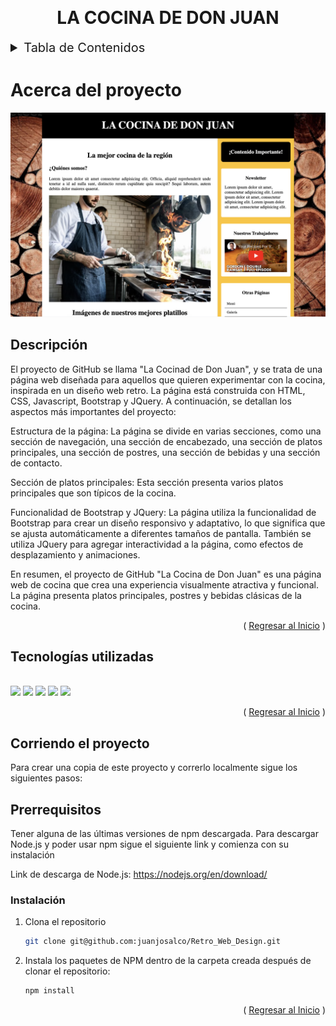 <a name="readme-top"></a>

<!-- PROJECT LOGO -->
<br />
<div align="center">
    <h1 align="center">LA COCINA DE DON JUAN</h1>
</div>

<!-- TABLE OF CONTENTS -->
<details>

  <summary style="font-size: 20px">Tabla de Contenidos</summary>
  <ol>
    <li>
      <a href="#about-the-project">Acerca del proyecto</a>
      <ul>
        <li><a href="#built-with">Tecnologías utilizadas</a></li>
      </ul>
    </li>
    <li>
      <a href="#getting-started">Como correr el proyecto</a>
      <ul>
        <li><a href="#prerequisites">Prerrequisitos</a></li>
        <li><a href="#installation">Instalación</a></li>
      </ul>
    </li>
    <li><a href="#contact">Contacto</a></li>
  </ol>
</details>

<!-- ABOUT THE PROJECT -->

# Acerca del proyecto

<img src="./img/preview.png"/>

## Descripción

El proyecto de GitHub se llama "La Cocinad de Don Juan", y se trata de una página web diseñada para aquellos que quieren experimentar con la cocina, inspirada en un diseño web retro. La página está construida con HTML, CSS, Javascript, Bootstrap y JQuery. A continuación, se detallan los aspectos más importantes del proyecto:

Estructura de la página: La página se divide en varias secciones, como una sección de navegación, una sección de encabezado, una sección de platos principales, una sección de postres, una sección de bebidas y una sección de contacto.

Sección de platos principales: Esta sección presenta varios platos principales que son típicos de la cocina.

Funcionalidad de Bootstrap y JQuery: La página utiliza la funcionalidad de Bootstrap para crear un diseño responsivo y adaptativo, lo que significa que se ajusta automáticamente a diferentes tamaños de pantalla. También se utiliza JQuery para agregar interactividad a la página, como efectos de desplazamiento y animaciones.

En resumen, el proyecto de GitHub "La Cocina de Don Juan" es una página web de cocina que crea una experiencia visualmente atractiva y funcional. La página presenta platos principales, postres y bebidas clásicas de la cocina.

<p align="right">( <a href="#readme-top">Regresar al Inicio</a> )</p>

## Tecnologías utilizadas

<br>

<div>
<img src="https://img.shields.io/badge/Bootstrap-563D7C?style=for-the-badge&logo=bootstrap&logoColor=white"/>

<img src="https://img.shields.io/badge/jQuery-0769AD?style=for-the-badge&logo=jquery&logoColor=white"/>

<img src="https://img.shields.io/badge/HTML5-E34F26?style=for-the-badge&logo=html5&logoColor=white"/>

<img src="https://img.shields.io/badge/CSS3-1572B6?style=for-the-badge&logo=css3&logoColor=white"/>

<img src="https://img.shields.io/badge/JavaScript-323330?style=for-the-badge&logo=javascript&logoColor=F7DF1E"/>
</div>

<p align="right">( <a href="#readme-top">Regresar al Inicio</a> )</p>

<!-- GETTING STARTED -->

## Corriendo el proyecto

Para crear una copia de este proyecto y correrlo localmente sigue los siguientes pasos:

## Prerrequisitos

Tener alguna de las últimas versiones de npm descargada.
Para descargar Node.js y poder usar npm sigue el siguiente link y comienza con su instalación

Link de descarga de Node.js: https://nodejs.org/en/download/

### Instalación

1. Clona el repositorio

   ```sh
   git clone git@github.com:juanjosalco/Retro_Web_Design.git
   ```
2. Instala los paquetes de NPM dentro de la carpeta creada después de clonar el repositorio:

   ```sh
   npm install
   ```

<p align="right">( <a href="#readme-top">Regresar al Inicio</a> )</p>